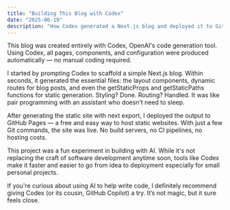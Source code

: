 ```yaml
---
title: "Building This Blog with Codex"
date: "2025-06-19"
description: "How Codex generated a Next.js blog and deployed it to GitHub Pages."
---
```


This blog was created entirely with Codex, OpenAI's code generation tool. Using Codex, all pages, components, and configuration were produced automatically — no manual coding required.

I started by prompting Codex to scaffold a simple Next.js blog. Within seconds, it generated the essential files: the layout components, dynamic routes for blog posts, and even the getStaticProps and getStaticPaths functions for static generation. Styling? Done. Routing? Handled. It was like pair programming with an assistant who doesn’t need to sleep.

After generating the static site with next export, I deployed the output to GitHub Pages — a free and easy way to host static websites. With just a few Git commands, the site was live. No build servers, no CI pipelines, no hosting costs.

This project was a fun experiment in building with AI. While it's not replacing the craft of software development anytime soon, tools like Codex make it faster and easier to go from idea to deployment especially for small personal projects.

If you're curious about using AI to help write code, I definitely recommend giving Codex (or its cousin, GitHub Copilot) a try. It’s not magic, but it sure feels close.
